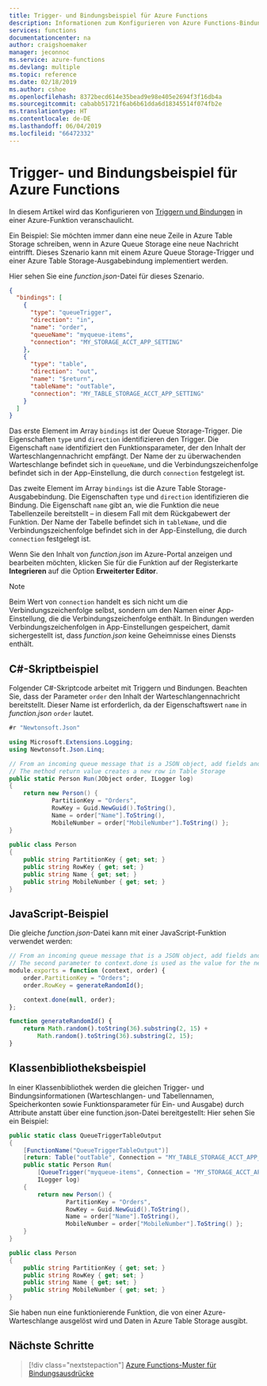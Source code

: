 ```yaml
---
title: Trigger- und Bindungsbeispiel für Azure Functions
description: Informationen zum Konfigurieren von Azure Functions-Bindungen
services: functions
documentationcenter: na
author: craigshoemaker
manager: jeconnoc
ms.service: azure-functions
ms.devlang: multiple
ms.topic: reference
ms.date: 02/18/2019
ms.author: cshoe
ms.openlocfilehash: 8372becd614e35bead9e98e405e2694f3f16db4a
ms.sourcegitcommit: cababb51721f6ab6b61dda6d18345514f074fb2e
ms.translationtype: HT
ms.contentlocale: de-DE
ms.lasthandoff: 06/04/2019
ms.locfileid: "66472332"
---
```

# <a name="azure-functions-trigger-and-binding-example"></a>Trigger- und Bindungsbeispiel für Azure Functions

In diesem Artikel wird das Konfigurieren von [Triggern und Bindungen](./functions-triggers-bindings.md) in einer Azure-Funktion veranschaulicht.

Ein Beispiel: Sie möchten immer dann eine neue Zeile in Azure Table Storage schreiben, wenn in Azure Queue Storage eine neue Nachricht eintrifft. Dieses Szenario kann mit einem Azure Queue Storage-Trigger und einer Azure Table Storage-Ausgabebindung implementiert werden. 

Hier sehen Sie eine *function.json*-Datei für dieses Szenario. 

```json
{
  "bindings": [
    {
      "type": "queueTrigger",
      "direction": "in",
      "name": "order",
      "queueName": "myqueue-items",
      "connection": "MY_STORAGE_ACCT_APP_SETTING"
    },
    {
      "type": "table",
      "direction": "out",
      "name": "$return",
      "tableName": "outTable",
      "connection": "MY_TABLE_STORAGE_ACCT_APP_SETTING"
    }
  ]
}
```

Das erste Element im Array `bindings` ist der Queue Storage-Trigger. Die Eigenschaften `type` und `direction` identifizieren den Trigger. Die Eigenschaft `name` identifiziert den Funktionsparameter, der den Inhalt der Warteschlangennachricht empfängt. Der Name der zu überwachenden Warteschlange befindet sich in `queueName`, und die Verbindungszeichenfolge befindet sich in der App-Einstellung, die durch `connection` festgelegt ist.

Das zweite Element im Array `bindings` ist die Azure Table Storage-Ausgabebindung. Die Eigenschaften `type` und `direction` identifizieren die Bindung. Die Eigenschaft `name` gibt an, wie die Funktion die neue Tabellenzeile bereitstellt – in diesem Fall mit dem Rückgabewert der Funktion. Der Name der Tabelle befindet sich in `tableName`, und die Verbindungszeichenfolge befindet sich in der App-Einstellung, die durch `connection` festgelegt ist.

Wenn Sie den Inhalt von *function.json* im Azure-Portal anzeigen und bearbeiten möchten, klicken Sie für die Funktion auf der Registerkarte **Integrieren** auf die Option **Erweiterter Editor**.

> [!NOTE]
> Beim Wert von `connection` handelt es sich nicht um die Verbindungszeichenfolge selbst, sondern um den Namen einer App-Einstellung, die die Verbindungszeichenfolge enthält. In Bindungen werden Verbindungszeichenfolgen in App-Einstellungen gespeichert, damit sichergestellt ist, dass *function.json* keine Geheimnisse eines Diensts enthält.

## <a name="c-script-example"></a>C#-Skriptbeispiel

Folgender C#-Skriptcode arbeitet mit Triggern und Bindungen. Beachten Sie, dass der Parameter `order` den Inhalt der Warteschlangennachricht bereitstellt. Dieser Name ist erforderlich, da der Eigenschaftswert `name` in *function.json* `order` lautet. 

```cs
#r "Newtonsoft.Json"

using Microsoft.Extensions.Logging;
using Newtonsoft.Json.Linq;

// From an incoming queue message that is a JSON object, add fields and write to Table storage
// The method return value creates a new row in Table Storage
public static Person Run(JObject order, ILogger log)
{
    return new Person() { 
            PartitionKey = "Orders", 
            RowKey = Guid.NewGuid().ToString(),  
            Name = order["Name"].ToString(),
            MobileNumber = order["MobileNumber"].ToString() };  
}
 
public class Person
{
    public string PartitionKey { get; set; }
    public string RowKey { get; set; }
    public string Name { get; set; }
    public string MobileNumber { get; set; }
}
```

## <a name="javascript-example"></a>JavaScript-Beispiel

Die gleiche *function.json*-Datei kann mit einer JavaScript-Funktion verwendet werden:

```javascript
// From an incoming queue message that is a JSON object, add fields and write to Table Storage
// The second parameter to context.done is used as the value for the new row
module.exports = function (context, order) {
    order.PartitionKey = "Orders";
    order.RowKey = generateRandomId(); 

    context.done(null, order);
};

function generateRandomId() {
    return Math.random().toString(36).substring(2, 15) +
        Math.random().toString(36).substring(2, 15);
}
```

## <a name="class-library-example"></a>Klassenbibliotheksbeispiel

In einer Klassenbibliothek werden die gleichen Trigger- und Bindungsinformationen (Warteschlangen- und Tabellennamen, Speicherkonten sowie Funktionsparameter für Ein- und Ausgabe) durch Attribute anstatt über eine function.json-Datei bereitgestellt: Hier sehen Sie ein Beispiel:

```csharp
public static class QueueTriggerTableOutput
{
    [FunctionName("QueueTriggerTableOutput")]
    [return: Table("outTable", Connection = "MY_TABLE_STORAGE_ACCT_APP_SETTING")]
    public static Person Run(
        [QueueTrigger("myqueue-items", Connection = "MY_STORAGE_ACCT_APP_SETTING")]JObject order,
        ILogger log)
    {
        return new Person() {
                PartitionKey = "Orders",
                RowKey = Guid.NewGuid().ToString(),
                Name = order["Name"].ToString(),
                MobileNumber = order["MobileNumber"].ToString() };
    }
}

public class Person
{
    public string PartitionKey { get; set; }
    public string RowKey { get; set; }
    public string Name { get; set; }
    public string MobileNumber { get; set; }
}
```

Sie haben nun eine funktionierende Funktion, die von einer Azure-Warteschlange ausgelöst wird und Daten in Azure Table Storage ausgibt.

## <a name="next-steps"></a>Nächste Schritte

> [!div class="nextstepaction"]
> [Azure Functions-Muster für Bindungsausdrücke](./functions-bindings-expressions-patterns.md)
